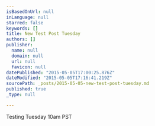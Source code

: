 ```yaml
---
isBasedOnUrl: null
inLanguage: null
starred: false
keywords: []
title: New Test Post Tuesday
authors: []
publisher:
  name: null
  domain: null
  url: null
  favicon: null
datePublished: "2015-05-05T17:00:25.876Z"
dateModified: "2015-05-05T17:16:41.219Z"
sourcePath: _posts/2015-05-05-new-test-post-tuesday.md
published: true
_type: null

---
```

Testing Tuesday 10am PST